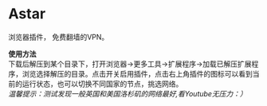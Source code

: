 # Astar
浏览器插件， 免费翻墙的VPN。

__使用方法__  
下载后解压到某个目录下，打开浏览器->更多工具->扩展程序->加载已解压扩展程序，浏览选择解压的目录。点击开关启用插件，点击右上角插件的图标可以看到当前的运行状态，也可以切换不同国家的节点，挑选网络。  
*温馨提示：测试发现一般英国和美国洛杉矶的网络最好,看Youtube无压力：）*
